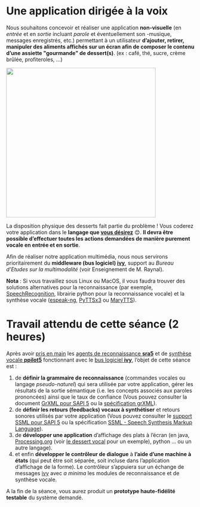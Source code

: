 # Une application dirigée à la voix
Nous souhaitons concevoir et réaliser une application **non-visuelle** (en *entrée* et en *sortie* incluant *parole* et éventuellement son -musique, messages enregistrés, etc.) permettant à un utilisateur **d’ajouter, retirer, manipuler des aliments affichés sur un écran afin de composer le contenu d’une assiette "gourmande" de dessert(s)**. (ex : café, thé, sucre, crème brûlée, profiteroles, ...)

<img src="https://github.com/truillet/ups/blob/master/m2ihm/TP/ressources/triangle.png" align="center" width=400>

La disposition physique des desserts fait partie du problème !
Vous coderez votre application dans le **langage que <ins>vous désirez</ins>** :blush:.
**Il devra être possible d’effectuer toutes les actions demandées de manière purement vocale en entrée et en sortie**.

Afin de réaliser notre application multimédia, nous nous servirons prioritairement du **middleware (bus logiciel) [ivy](https://github.com/truillet/ivy/blob/master/README.md)**, support au *Bureau d’Etudes sur la multimodalité* (voir Enseignement de M. Raynal).

**Nota** : Si vous travaillez sous Linux ou MacOS, il vous faudra trouver des solutions alternatives pour la reconnaissance (par exemple, [SpeechRecognition](https://pythonprogramminglanguage.com/speech-recognition), librairie python pour la reconnaissance vocale) et la synthèse vocale ([espeak-ng](https://github.com/espeak-ng/espeak-ng), [PyTTSx3](https://pypi.org/project/pyttsx3/) ou [MaryTTS](https://github.com/marytts/marytts)).

# Travail attendu de cette séance (2 heures)
Après avoir <ins>pris en main</ins> les [agents de reconnaissance **sra5**](https://github.com/truillet/ivy/blob/master/agents/doc_sra5.md) et de [synthèse vocale **ppilot5**](https://github.com/truillet/ivy/blob/master/agents/doc_ppilot5.md) fonctionnant avec le [bus logiciel **ivy**](https://github.com/truillet/ivy), l’objet de cette séance est :

1. de **définir la grammaire de reconnaissance** (commandes vocales ou langage *pseudo-naturel*) qui sera utilisée par votre application, gérer les résultats de la sortie sémantique (i.e. les concepts associés aux paroles prononcées) ainsi que le taux de confiance (Vous pouvez consulter la document [GrXML pour SAPI 5](https://github.com/truillet/ups/blob/master/m2ihm/Cours/GrXML.pdf) ou la [spécification grXML](https://www.w3.org/TR/speech-grammar)).
2. de **définir les retours (feedbacks) vocaux à synthétiser** et retours sonores utilisés par votre application (Vous pouvez consulter le [support SSML pour SAPI 5](https://github.com/truillet/ups/blob/master/m2ihm/Cours/ssml.pdf) ou la spécification [SSML - Speech Synthesis Markup Language](https://www.w3.org/TR/speech-synthesis11)). 
3. de **développer une application** d’affichage des plats à l’écran (en java, [Processing.org](https://www.processing.org) (voir [le dessert vocal](https://github.com/truillet/ups/blob/master/m2ihm/TP/dessert_vocal.zip) pour un exemple), python ... ou un autre langage).
5. et enfin **développer le contrôleur de dialogue** à **l’aide d’une machine à états** (qui peut être soit séparée, soit incluse dans l’application d’affichage de la forme). Le contrôleur s’appuiera sur un échange de messages [ivy](https://github.com/truillet/ivy/blob/master/README.md) avec *a minima* les modules de reconnaissance et de synthèse vocale.

A la fin de la séance, vous aurez produit un **prototype haute-fidélité testable** du système demandé. 


